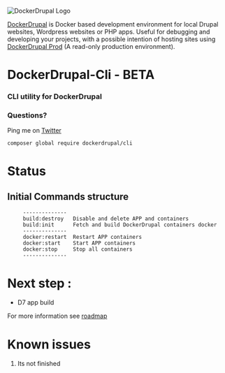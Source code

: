 ![DockerDrupal Logo](https://raw.githubusercontent.com/4alldigital/DockerDrupal/master/docs/images/dd-logo.png)

[DockerDrupal](https://www.4alldigital.io/docker-drupal) is Docker based development environment for local Drupal websites, Wordpress websites or PHP apps. Useful for debugging and developing your projects, with a possible intention of hosting sites using [DockerDrupal Prod](https://github.com/4alldigital/drupalprod-docker) (A read-only production environment).

# DockerDrupal-Cli - BETA
### CLI utility for DockerDrupal

### Questions?
  Ping me on [Twitter](http://twitter.com/@4alldigital) 

```composer global require dockerdrupal/cli```

# Status
## Initial Commands structure 
```
     --------------
     build:destroy   Disable and delete APP and containers
     build:init      Fetch and build DockerDrupal containers docker
     --------------
     docker:restart  Restart APP containers
     docker:start    Start APP containers
     docker:stop     Stop all containers
     --------------
```

# Next step : 

 - D7 app build


For more information see [roadmap](https://github.com/4AllDigital/DockerDrupalCli/blob/master/roadmap.md)

# Known issues

1. Its not finished